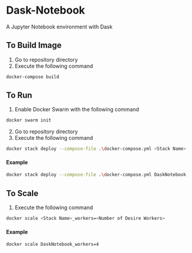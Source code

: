 # Dask-Notebook
A Jupyter Notebook environment with Dask

## To Build Image
1. Go to repository directory
2. Execute the following command
```bash
docker-compose build
```

## To Run
1. Enable Docker Swarm with the following command
```bash
docker swarm init
```
2. Go to repository directory
3. Execute the following command
```bash
docker stack deploy --compose-file .\docker-compose.yml <Stack Name>
```
#### Example
```bash
docker stack deploy --compose-file .\docker-compose.yml DaskNotebook
```

## To Scale
1. Execute the following command
```bash
docker scale <Stack Name>_workers=<Number of Desire Workers>
 ```
#### Example
```bash
docker scale DaskNotebook_workers=4
 ```
